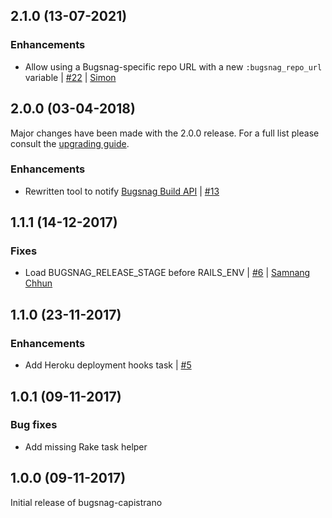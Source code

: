 ## 2.1.0 (13-07-2021)

### Enhancements

* Allow using a Bugsnag-specific repo URL with a new `:bugsnag_repo_url` variable
  | [#22](https://github.com/bugsnag/bugsnag-capistrano/pull/22)
  | [Simon](https://github.com/stoivo)

## 2.0.0 (03-04-2018)

Major changes have been made with the 2.0.0 release. For a full list please consult the [upgrading guide](https://github.com/bugsnag/bugsnag-capistrano/blob/master/UPGRADING.md).

### Enhancements

* Rewritten tool to notify [Bugsnag Build API](https://docs.bugsnag.com/build-integrations/)
  | [#13](https://github.com/bugsnag/bugsnag-capistrano/pull/13)

## 1.1.1 (14-12-2017)

### Fixes

* Load BUGSNAG_RELEASE_STAGE before RAILS_ENV
  | [#6](https://github.com/bugsnag/bugsnag-capistrano/pull/6)
  | [Samnang Chhun](https://github.com/samnang)

## 1.1.0 (23-11-2017)

### Enhancements

* Add Heroku deployment hooks task
  | [#5](https://github.com/bugsnag/bugsnag-capistrano/pull/5)

## 1.0.1 (09-11-2017)

### Bug fixes

* Add missing Rake task helper

## 1.0.0 (09-11-2017)

Initial release of bugsnag-capistrano
